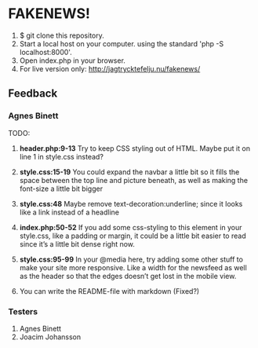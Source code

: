 # FAKENEWS!

1. \$ git clone this repository.
2. Start a local host on your computer.
   using the standard 'php -S localhost:8000'.
3. Open index.php in your browser.
4. For live version only: http://jagtrycktefelju.nu/fakenews/

## Feedback

### Agnes Binett

TODO:

1. **header.php:9-13**
   Try to keep CSS styling out of HTML. Maybe put it on line 1 in style.css instead?

2. **style.css:15-19**
   You could expand the navbar a little bit so it fills the space between the top line and picture beneath, as well as making the font-size a little bit bigger

3. **style.css:48**
   Maybe remove text-decoration:underline; since it looks like a link instead of a headline

4. **index.php:50-52**
   If you add some css-styling to this element in your style.css, like a padding or margin, it could be a little bit easier to read since it’s a little bit dense right now.

5. **style.css:95-99**
   In your @media here, try adding some other stuff to make your site more responsive. Like a width for the newsfeed as well as the header so that the edges doesn’t get lost in the mobile view.

6. You can write the README-file with markdown (Fixed?)

### Testers

1. Agnes Binett
2. Joacim Johansson
